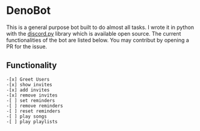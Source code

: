 # DenoBot
This is a general purpose bot built to do almost all tasks. I wrote it in python with the [discord.py](https://discordpy.readthedocs.io/en/stable/api.html) library which is available open source. The current functionalities of the bot are listed below. You may contribut by opening a PR for the issue.

## Functionality
    -[x] Greet Users
    -[x] show invites
    -[x] add invites
    -[x] remove invites
    -[ ] set reminders
    -[ ] remove reminders
    -[ ] reset reminders
    -[ ] play songs
    -[ ] play playlists